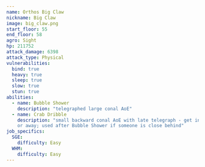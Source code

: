 ```yaml
---
name: Orthos Big Claw
nickname: Big Claw
image: big_claw.png
start_floor: 55
end_floor: 58
agro: Sight
hp: 211752
attack_damage: 6398
attack_type: Physical
vulnerabilities:
  bind: true
  heavy: true
  sleep: true
  slow: true
  stun: true
abilities:
  - name: Bubble Shower
    description: "telegraphed large conal AoE"
  - name: Crab Dribble
    description: "small backward conal AoE with late telegraph - get in front
    or away; used after Bubble Shower if someone is close behind"
job_specifics:
  SGE:
    difficulty: Easy
  WHM:
    difficulty: Easy
---
```

